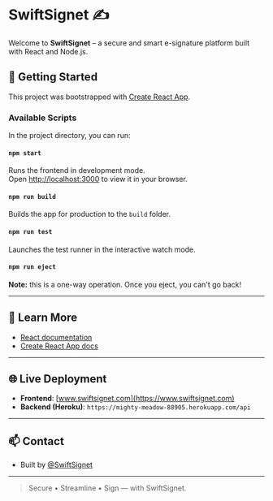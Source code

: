 # SwiftSignet ✍️

Welcome to **SwiftSignet** – a secure and smart e-signature platform built with React and Node.js.

## 🚀 Getting Started

This project was bootstrapped with [Create React App](https://github.com/facebook/create-react-app).

### Available Scripts

In the project directory, you can run:

#### `npm start`

Runs the frontend in development mode.  
Open [http://localhost:3000](http://localhost:3000) to view it in your browser.

#### `npm run build`

Builds the app for production to the `build` folder.

#### `npm run test`

Launches the test runner in the interactive watch mode.

#### `npm run eject`

**Note:** this is a one-way operation. Once you eject, you can't go back!

---

## 🧠 Learn More

- [React documentation](https://reactjs.org/)
- [Create React App docs](https://facebook.github.io/create-react-app/docs/getting-started)

---

## 🌐 Live Deployment

- **Frontend**: [www.swiftsignet.com](https://www.swiftsignet.com)
- **Backend (Heroku)**: `https://mighty-meadow-88905.herokuapp.com/api`

---

## 📫 Contact

- Built by [@SwiftSignet](https://github.com/SwiftSignet)

---

> Secure • Streamline • Sign — with SwiftSignet.
